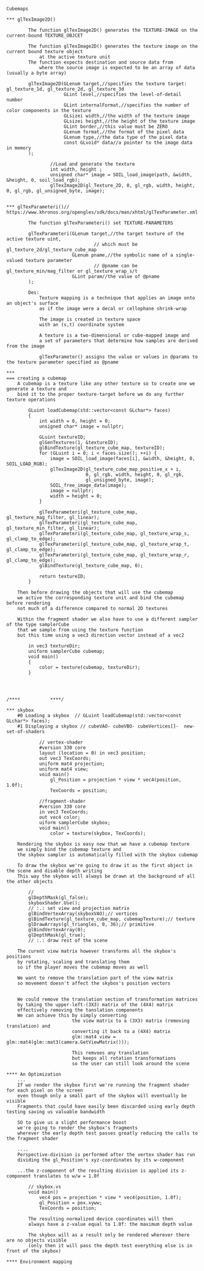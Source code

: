 	Cubemaps

	*** glTexImage2D()
	
			The function glTexImage2D() generates the TEXTURE-IMAGE on the current-bound TEXTURE_OBJCET
	
			The function glTexImage2D() generates the texture image on the current bound texture object
				at the active texture unit 
			The function expects destination and source data from 
				where the source image is expected to be an array of data (usually a byte array)
			
			glTexImage2D(GLenum target,//specifies the texture target: gl_texture_1d, gl_texture_2d, gl_texture_3d
						 GLint level,//specifies the level-of-detail number
						 GLint internalFormat,//specifies the number of color components in the texture
						 GLsizei width,//the width of the texture image
						 GLsizei height,//the height of the texture image
						 GLint border,//this value must be ZERO
						 GLenum format,//the format of the pixel data
						 GLenum type,//the data type of the pixel data
						 const GLvoid* data//a pointer to the image data in memory
			);
					
					//Load and generate the texture
					int width, height ;
					unsigned char* image = SOIL_load_image(path, &width, &height, 0, soil_load_rgb);
					glTexImage2D(gl_Texture_2D, 0, gl_rgb, width, height, 0, gl_rgb, gl_unsigned_byte, image);
		
					
	***	glTexParameteri()// https://www.khronos.org/opengles/sdk/docs/man/xhtml/glTexParameter.xml
			
			The function glTexParameteri() set TEXTURE-PARAMETERS
			
			glTexParameteri(GLenum target,//the target texture of the active texture uint,
									// which must be gl_texture_2d/gl_texture_cube_map
							GLenum pname,//the symbolic name of a single-valued texture parameter
									// @pname can be gl_texture_min/mag_filter or gl_texture_wrap_s/t
							GLint param//the value of @pname
			);

			Des:
				Texture mapping is a technique that applies an image onto an object's surface
				as if the image were a decal or cellophane shrink-wrap
				
				The image is created in texture space
				with an (s,t) coordinate system
				
				A texture is a two-dimensional or cube-mapped image and 
				a set of parameters that determine how samples are derived from the image
				
				glTexParameter() assigns the value or values in @params to the texture parameter specified as @pname
				
	*** 
	=== creating a cubemap
		A cubemap is a texture like any other texture so to create one we generate a texture and
		bind it to the proper texture-target before we do any further  texture operations
		
			GLuint loadCubemap(std::vector<const GLchar*> faces)
			{
				int width = 0, height = 0;
				unsigned char* image = nullptr;
				
				GLuint textureID;
				glGenTextures(1, &textureID);
				glBindTexture(gl_texture_cube_map, textureID);
				for (GLuint i = 0; i < faces.size(); ++i) {
					image = SOIL_load_image(faces[i], &width, &height, 0, SOIL_LOAD_RGB);
					glTexImage2D(gl_texture_cube_map_positive_x + i, 
								 0, gl_rgb, width, height, 0, gl_rgb,
								 gl_unsigned_byte, image);
					SOIL_free_image_data(image);
					image = nullptr;
					width = height = 0;
				}
				
				glTexParameteri(gl_texture_cube_map, gl_texture_mag_filter, gl_linear);
				glTexParameteri(gl_texture_cube_map, gl_texture_min_filter, gl_linear);
				glTexParameteri(gl_texture_cube_map, gl_texture_wrap_s, gl_clamp_to_edge);
				glTexParameteri(gl_texture_cube_map, gl_texture_wrap_t, gl_clamp_to_edge);
				glTexParameteri(gl_texture_cube_map, gl_texture_wrap_r, gl_clamp_to_edge);
				glBindTexture(gl_texture_cube_map, 0);
				
				return textureID;
			}
			
		Then before drawing the objects that will use the cubemap
		we active the corresponding texture unit and bind the cubemap before rendering
		not much of a difference compared to normal 2D textures
		
		Within the fragment shader we also have to use a different sampler of the type samplerCube
		that we sample from using the texture function
		but this time using a vec3 direction vector instead of a vec2
		
			in vec3 textureDir;
			uniform samplerCube cubemap;
			void main()
			{
				color = texture(cubemap, textureDir);
			}
	
	
	
	
	/****			****/
	
	*** skybox
		#0 Loading a skybox  // GLuint loadCubemap(std::vector<const GLchar*> faces);
		#1 Displaying a skybox // cubeVAO- cubeVBO- cubeVertices[]-  new-set-of-shaders
				
				// vertex-shader
				#version 330 core
				layout (location = 0) in vec3 position;
				out vec3 TexCoords;
				uniform mat4 projection;
				uniform mat4 view;
				void main()
					gl_Position = projection * view * vec4(position, 1.0f);
					TexCoords = position;
				
				//fragment-shader
				#version 330 core
				in vec3 TexCoords;
				out vec4 color;
				uiform samplerCube skybox;
				void main() 
					color = texture(skybox, TexCoords);
		
		Rendering the skybox is easy now that we have a cubemap texture
		we simply bind the cubemap texture and 
		the skybox sampler is automatically filled with the skybox cubemap
		
		To draw the skybox we're going to draw it as the first object in the scene and disable depth writing
		This way the skybox will always be drawn at the background of all the other objects
		
			//
			glDepthMask(gl_false);
			skyboxShader.Use();
			// :.: set view and projection matrix
			glBindVertexArray(skyboxVAO);// vertices
			glBindTexture(gl_texture_cube_map, cubemapTexture);// texture
			glDrawArrays(gl_triangles, 0, 36);// primitive
			glBindVertexArray(0);
			glDepthMask(gl_true);
			// :.: draw rest of the scene
			
		The curent view matrix however transforms all the skybox's positions 
		by rotating, scaling and translating them
		so if the player moves the cubemap moves as well
		
		We want to remove the translation part of the view matrix 
		so movement doesn't affect the skybox's position vectors
		
		
		We could remove the translation section of transformation matrices
		by taking the upper-left-(3X3) matrix of the (4X4) matrix
		effectively removing the tanslation components
		We can achieve this by simply converting 
							the view matrix to a (3X3) matrix (removing translation) and
							converting it back to a (4X4) matrix
							glm::mat4 view = glm::mat4(glm::mat3(camera.GetViewMatrix()));
							
							This remvoes any translation
							but keeps all rotation transformations 
							so the user can still look around the scene
							
	**** An Optimization
		...
		If we render the skybox first we're running the fragment shader for each pixel on the screen
		even though only a small part of the skybox will eventually be visible
		Fragments that could have easily been discarded using early depth testing saving us valuable bandwidth
		
		SO to give us a slight performance boost 
		we're going to render the skybox's fragments
		wherever the early depth test passes greatly reducing the calls to the fragment shader
		
		....
		Perspective-division is performed after the vertex shader has run
		dividing the gl_Position's xyz-coordinates by its w-component
		
		...the z-component of the resulting division is applied its z-component translates to w/w = 1.0f
		
			// skybox.vs
			void main() 
				vec4 pos = projection * view * vec4(position, 1.0f);
				gl_Position = pox.xyww;
				TexCoords = position;
			
			The resulting normalized device coordinates will then 
			always have a z-value equal to 1.0f: the maximum depth value
			
			The skybox will as a result only be rendered wherever there are no objects visible
			(only then it will pass the depth test everything else is in front of the skybox)
										
	**** Environment mapping
	







 
 
 
 
 
 
 
 
 
 
 
 
 
 
 
 
 
 
 
 
 
 
 
 
 
 
 
 
 
 
 
 
 
 
 
 
 
 
 
 
 
 
 
 
 